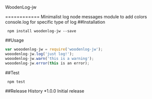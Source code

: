 WoodenLog-jw

============
Minimalist log node messages module to add colors
console.log for specific type of log
##Installation
```shell
 npm install woodenlog-jw --save
```
##Usage
```js
var wooodenlog-jw = require('woodenlog-jw');
wooodenlog-jw.log('just log!');
wooodenlog-jw.warn('this is a warning');
wooodenlog-jw.error(this is an error);
```
##Test
```shell
 npm test
```
##Release History
*1.0.0 Initial release